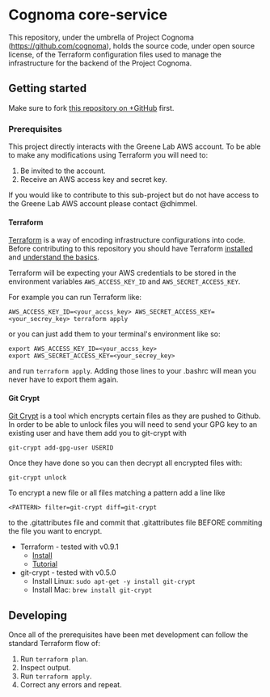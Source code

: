 # Cognoma core-service

This repository, under the umbrella of Project Cognoma
(https://github.com/cognoma), holds the source code, under open source
license, of the Terraform configuration files used to manage the infrastructure
for the backend of the Project Cognoma.

## Getting started

Make sure to fork [this repository on
 +GitHub](https://github.com/cognoma/infrastructure "cognoma/infrastructure on
 +GitHub") first.

### Prerequisites

This project directly interacts with the Greene Lab AWS account. To be able
to make any modifications using Terraform you will need to:
1. Be invited to the account.
2. Receive an AWS access key and secret key.

If you would like to contribute to this sub-project but do not have access to
the Greene Lab AWS account please contact @dhimmel.

#### Terraform

[Terraform](https://www.terraform.io/) is a way of encoding infrastructure
configurations into code. Before contributing to this repository you should
have Terraform
[installed](https://www.terraform.io/intro/getting-started/install.html)
and
[understand the basics](https://www.terraform.io/intro/getting-started/build.html).

Terraform will be expecting your AWS credentials to be stored in the
environment variables `AWS_ACCESS_KEY_ID` and `AWS_SECRET_ACCESS_KEY`.

For example you can run Terraform like:
```
AWS_ACCESS_KEY_ID=<your_accss_key> AWS_SECRET_ACCESS_KEY=<your_secrey_key> terraform apply
```
or you can just add them to your terminal's environment like so:
```
export AWS_ACCESS_KEY_ID=<your_accss_key>
export AWS_SECRET_ACCESS_KEY=<your_secrey_key>
```
and run `terraform apply`. Adding those lines to your .bashrc will mean you
never have to export them again.

#### Git Crypt

[Git Crypt](https://github.com/AGWA/git-crypt) is a tool which encrypts
certain files as they are pushed to Github.
In order to be able to unlock files you will need to send your GPG key to an
existing user and have them add you to git-crypt with
```
git-crypt add-gpg-user USERID
```
Once they have done so you can then decrypt all encrypted files with:
```
git-crypt unlock
```
To encrypt a new file or all files matching a pattern add a line like
```
<PATTERN> filter=git-crypt diff=git-crypt
```
to the .gitattributes file and commit that .gitattributes file BEFORE
commiting the file you want to encrypt.


- Terraform - tested with v0.9.1
  - [Install](https://www.terraform.io/intro/getting-started/install.html)
  - [Tutorial](https://www.terraform.io/intro/getting-started/build.html)
- git-crypt - tested with v0.5.0
   - Install Linux: `sudo apt-get -y install git-crypt`
   - Install Mac: `brew install git-crypt`

## Developing

Once all of the prerequisites have been met development can follow the standard
Terraform flow of:
1. Run `terraform plan`.
2. Inspect output.
3. Run `terraform apply`.
4. Correct any errors and repeat.
